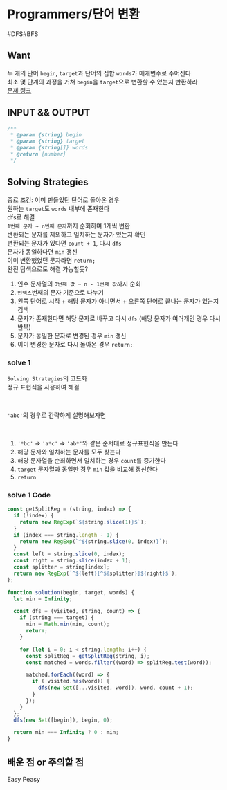 # Programmers/단어 변환

#DFS#BFS

## Want

두 개의 단어 `begin`, `target`과 단어의 집합 `words`가 매개변수로 주어진다  
최소 몇 단계의 과정을 거쳐 `begin`을 `target`으로 변환할 수 있는지 반환하라  
[문제 링크](https://school.programmers.co.kr/learn/courses/30/lessons/43163)

## INPUT && OUTPUT

```js
/**
 * @param {string} begin
 * @param {string} target
 * @param {string[]} words
 * @return {number}
 */
```

## Solving Strategies

종료 조건: 이미 만들었던 단어로 돌아온 경우  
원하는 `target`도 `words` 내부에 존재한다  
dfs로 해결  
`1번째 문자 ~ n번째 문자`까지 순회하며 1개씩 변환  
변환되는 문자를 제외하고 일치하는 문자가 있는지 확인  
변환되는 문자가 있다면 `count + 1`, 다시 `dfs`  
문자가 동일하다면 `min` 갱신  
이미 변환했었던 문자라면 `return;`  
완전 탐색으로도 해결 가능할듯?

1. 인수 문자열의 `0번째 값 ~ n - 1번째 값`까지 순회
2. `인덱스`번째의 문자 기준으로 나누기
3. 왼쪽 단어로 시작 + 해당 문자가 아니면서 + 오른쪽 단어로 끝나는 문자가 있는지 검색
4. 문자가 존재한다면 해당 문자로 바꾸고 다시 `dfs` (해당 문자가 여러개인 경우 다시 반복)
5. 문자가 동일한 문자로 변경된 경우 `min` 갱신
6. 이미 변경한 문자로 다시 돌아온 경우 `return;`

### solve 1

`Solving Strategies`의 코드화  
정규 표현식을 사용하여 해결

<br/>

`'abc'`의 경우로 간략하게 설명해보자면

<br/>

1. `'*bc'` => `'a*c'` => `'ab*'`와 같은 순서대로 정규표현식을 만든다
2. 해당 문자와 일치하는 문자를 모두 찾는다
3. 해당 문자열을 순회하면서 일치하는 경우 `count`를 증가한다
4. `target` 문자열과 동일한 경우 `min` 값을 비교해 갱신한다
5. `return`

### solve 1 Code

```js
const getSplitReg = (string, index) => {
  if (!index) {
    return new RegExp(`${string.slice(1)}$`);
  }
  if (index === string.length - 1) {
    return new RegExp(`^${string.slice(0, index)}`);
  }
  const left = string.slice(0, index);
  const right = string.slice(index + 1);
  const splitter = string[index];
  return new RegExp(`^${left}[^${splitter}]${right}$`);
};

function solution(begin, target, words) {
  let min = Infinity;

  const dfs = (visited, string, count) => {
    if (string === target) {
      min = Math.min(min, count);
      return;
    }

    for (let i = 0; i < string.length; i++) {
      const splitReg = getSplitReg(string, i);
      const matched = words.filter((word) => splitReg.test(word));

      matched.forEach((word) => {
        if (!visited.has(word)) {
          dfs(new Set([...visited, word]), word, count + 1);
        }
      });
    }
  };
  dfs(new Set([begin]), begin, 0);

  return min === Infinity ? 0 : min;
}
```

## 배운 점 or 주의할 점

Easy Peasy
